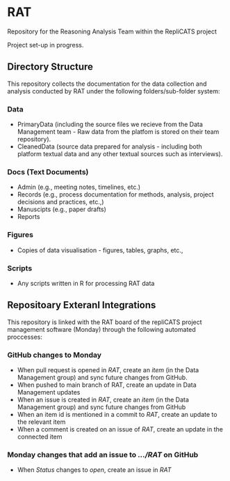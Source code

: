 # RAT
Repository for the Reasoning Analysis Team within the RepliCATS project

Project set-up in progress.

## Directory Structure
This repository collects the documentation for the data collection and analysis conducted by RAT under the following folders/sub-folder system:

### Data 
- PrimaryData (including the source files we recieve from the Data Management team - Raw data from the platfom is stored on their team repository). 
- CleanedData (source data prepared for analysis - including both platform textual data and any other textual sources such as interviews). 

### Docs (Text Documents)
- Admin (e.g., meeting notes, timelines, etc.)
- Records (e.g., process documentation for methods, analysis, project decisions and practices, etc.,)
- Manuscipts (e.g., paper drafts)
- Reports 

### Figures 
- Copies of data visualisation - figures, tables, graphs, etc., 

### Scripts  
- Any scripts written in R for processing RAT data 

## Repositoary Exteranl Integrations 
This repository is linked with the RAT board of the repliCATS project management software (Monday) through the following automated proccesses: 
### GitHub changes to Monday 
- When pull request is opened in *RAT*, create an *item* (in the Data Management group) and sync future changes from GitHub. 
- When pushed to main branch of RAT, create an update in Data Management updates
- When an issue is created in *RAT*, create an *item* (in the Data Management group) and sync future changes from GitHub
- When an item id is mentioned in a commit to *RAT*, create an update to the relevant item
- When a comment is created on an issue of *RAT*, create an update in the connected item
### Monday changes that add an issue to *.../RAT* on GitHub
- When *Status* changes to *open*, create an issue in *RAT* 

